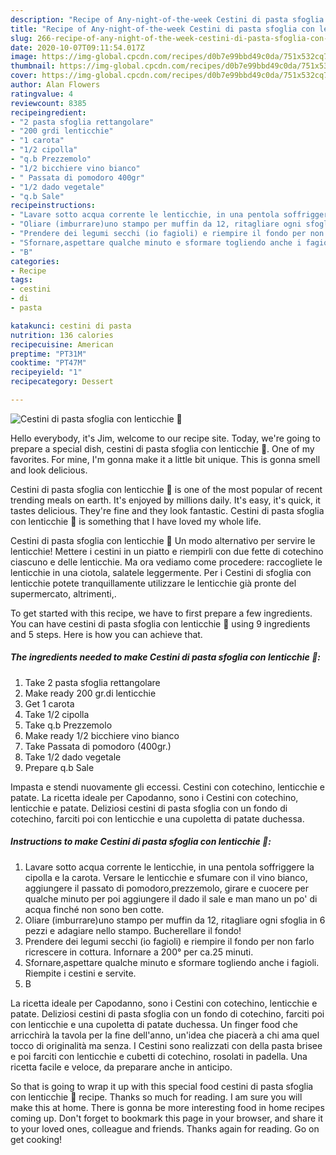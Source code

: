 ```yaml
---
description: "Recipe of Any-night-of-the-week Cestini di pasta sfoglia con lenticchie 🥂"
title: "Recipe of Any-night-of-the-week Cestini di pasta sfoglia con lenticchie 🥂"
slug: 266-recipe-of-any-night-of-the-week-cestini-di-pasta-sfoglia-con-lenticchie
date: 2020-10-07T09:11:54.017Z
image: https://img-global.cpcdn.com/recipes/d0b7e99bbd49c0da/751x532cq70/cestini-di-pasta-sfoglia-con-lenticchie-🥂-recipe-main-photo.jpg
thumbnail: https://img-global.cpcdn.com/recipes/d0b7e99bbd49c0da/751x532cq70/cestini-di-pasta-sfoglia-con-lenticchie-🥂-recipe-main-photo.jpg
cover: https://img-global.cpcdn.com/recipes/d0b7e99bbd49c0da/751x532cq70/cestini-di-pasta-sfoglia-con-lenticchie-🥂-recipe-main-photo.jpg
author: Alan Flowers
ratingvalue: 4
reviewcount: 8385
recipeingredient:
- "2 pasta sfoglia rettangolare"
- "200 grdi lenticchie"
- "1 carota"
- "1/2 cipolla"
- "q.b Prezzemolo"
- "1/2 bicchiere vino bianco"
- " Passata di pomodoro 400gr"
- "1/2 dado vegetale"
- "q.b Sale"
recipeinstructions:
- "Lavare sotto acqua corrente le lenticchie, in una pentola soffriggere la cipolla e la carota. Versare le lenticchie e sfumare con il vino bianco, aggiungere il passato di pomodoro,prezzemolo, girare e cuocere per qualche minuto per poi aggiungere il dado il sale e man mano un po&#39; di acqua finché non sono ben cotte."
- "Oliare (imburrare)uno stampo per muffin da 12, ritagliare ogni sfoglia in 6 pezzi e adagiare nello stampo. Bucherellare il fondo!"
- "Prendere dei legumi secchi (io fagioli) e riempire il fondo per non farlo ricrescere in cottura. Infornare a 200° per ca.25 minuti."
- "Sfornare,aspettare qualche minuto e sformare togliendo anche i fagioli. Riempite i cestini e servite."
- "B"
categories:
- Recipe
tags:
- cestini
- di
- pasta

katakunci: cestini di pasta 
nutrition: 136 calories
recipecuisine: American
preptime: "PT31M"
cooktime: "PT47M"
recipeyield: "1"
recipecategory: Dessert

---
```



![Cestini di pasta sfoglia con lenticchie 🥂](https://img-global.cpcdn.com/recipes/d0b7e99bbd49c0da/751x532cq70/cestini-di-pasta-sfoglia-con-lenticchie-🥂-recipe-main-photo.jpg)

Hello everybody, it's Jim, welcome to our recipe site. Today, we're going to prepare a special dish, cestini di pasta sfoglia con lenticchie 🥂. One of my favorites. For mine, I'm gonna make it a little bit unique. This is gonna smell and look delicious.

Cestini di pasta sfoglia con lenticchie 🥂 is one of the most popular of recent trending meals on earth. It's enjoyed by millions daily. It's easy, it's quick, it tastes delicious. They're fine and they look fantastic. Cestini di pasta sfoglia con lenticchie 🥂 is something that I have loved my whole life.

Cestini di pasta sfoglia con lenticchie 🥂 Un modo alternativo per servire le lenticchie! Mettere i cestini in un piatto e riempirli con due fette di cotechino ciascuno e delle lenticchie. Ma ora vediamo come procedere: raccogliete le lenticchie in una ciotola, salatele leggermente. Per i Cestini di sfoglia con lenticchie potete tranquillamente utilizzare le lenticchie già pronte del supermercato, altrimenti,.


To get started with this recipe, we have to first prepare a few ingredients. You can have cestini di pasta sfoglia con lenticchie 🥂 using 9 ingredients and 5 steps. Here is how you can achieve that.

<!--inarticleads1-->

##### The ingredients needed to make Cestini di pasta sfoglia con lenticchie 🥂:

1. Take 2 pasta sfoglia rettangolare
1. Make ready 200 gr.di lenticchie
1. Get 1 carota
1. Take 1/2 cipolla
1. Take q.b Prezzemolo
1. Make ready 1/2 bicchiere vino bianco
1. Take  Passata di pomodoro (400gr.)
1. Take 1/2 dado vegetale
1. Prepare q.b Sale


Impasta e stendi nuovamente gli eccessi. Cestini con cotechino, lenticchie e patate. La ricetta ideale per Capodanno, sono i Cestini con cotechino, lenticchie e patate. Deliziosi cestini di pasta sfoglia con un fondo di cotechino, farciti poi con lenticchie e una cupoletta di patate duchessa. 

<!--inarticleads2-->

##### Instructions to make Cestini di pasta sfoglia con lenticchie 🥂:

1. Lavare sotto acqua corrente le lenticchie, in una pentola soffriggere la cipolla e la carota. Versare le lenticchie e sfumare con il vino bianco, aggiungere il passato di pomodoro,prezzemolo, girare e cuocere per qualche minuto per poi aggiungere il dado il sale e man mano un po&#39; di acqua finché non sono ben cotte.
1. Oliare (imburrare)uno stampo per muffin da 12, ritagliare ogni sfoglia in 6 pezzi e adagiare nello stampo. Bucherellare il fondo!
1. Prendere dei legumi secchi (io fagioli) e riempire il fondo per non farlo ricrescere in cottura. Infornare a 200° per ca.25 minuti.
1. Sfornare,aspettare qualche minuto e sformare togliendo anche i fagioli. Riempite i cestini e servite.
1. B


La ricetta ideale per Capodanno, sono i Cestini con cotechino, lenticchie e patate. Deliziosi cestini di pasta sfoglia con un fondo di cotechino, farciti poi con lenticchie e una cupoletta di patate duchessa. Un finger food che arricchirà la tavola per la fine dell&#39;anno, un&#39;idea che piacerà a chi ama quel tocco di originalità ma senza. I Cestini sono realizzati con della pasta brisee e poi farciti con lenticchie e cubetti di cotechino, rosolati in padella. Una ricetta facile e veloce, da preparare anche in anticipo. 

So that is going to wrap it up with this special food cestini di pasta sfoglia con lenticchie 🥂 recipe. Thanks so much for reading. I am sure you will make this at home. There is gonna be more interesting food in home recipes coming up. Don't forget to bookmark this page in your browser, and share it to your loved ones, colleague and friends. Thanks again for reading. Go on get cooking!
